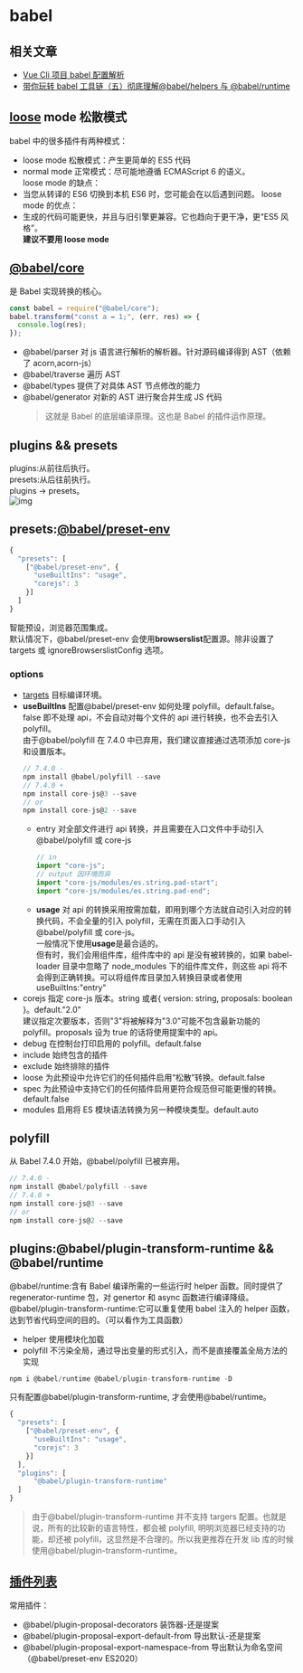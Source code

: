 # babel

## 相关文章

- [Vue Cli 项目 babel 配置解析](https://zhuanlan.zhihu.com/p/337075666)
- [带你玩转 babel 工具链（五）彻底理解@babel/helpers 与 @babel/runtime](https://juejin.cn/post/7114486435487023112)

## [loose](https://2ality.com/2015/12/babel6-loose-mode.html) mode 松散模式

babel 中的很多插件有两种模式：

- loose mode 松散模式：产生更简单的 ES5 代码
- normal mode 正常模式：尽可能地遵循 ECMAScript 6 的语义。  
  loose mode 的缺点：
- 当您从转译的 ES6 切换到本机 ES6 时，您可能会在以后遇到问题。
  loose mode 的优点：
- 生成的代码可能更快，并且与旧引擎更兼容。它也趋向于更干净，更“ES5 风格”。  
  **建议不要用 loose mode**

## [**@babel/core**](https://babeljs.io/docs/en/babel-core)

是 Babel 实现转换的核心。

```js
const babel = require("@babel/core");
babel.transform("const a = 1;", (err, res) => {
  console.log(res);
});
```

- @babel/parser 对 js 语言进行解析的解析器。针对源码编译得到 AST（依赖了 acorn,acorn-js）
- @babel/traverse 遍历 AST
- @babel/types 提供了对具体 AST 节点修改的能力
- @babel/generator 对新的 AST 进行聚合并生成 JS 代码
  > 这就是 Babel 的底层编译原理。这也是 Babel 的插件运作原理。

## plugins && presets

plugins:从前往后执行。  
presets:从后往前执行。  
plugins -> presets。  
![img](https://p6-juejin.byteimg.com/tos-cn-i-k3u1fbpfcp/0e8b52f7e7f9465991d73744c08022e5~tplv-k3u1fbpfcp-zoom-in-crop-mark:3024:0:0:0.awebp?)

## presets:[@babel/preset-env](https://babeljs.io/docs/en/babel-preset-env)

```js
{
  "presets": [
    ["@babel/preset-env", {
      "useBuiltIns": "usage",
      "corejs": 3
    }]
  ]
}
```

智能预设，浏览器范围集成。  
默认情况下，@babel/preset-env 会使用**browserslist**配置源。除非设置了 targets 或 ignoreBrowserslistConfig 选项。

### options

- [targets](https://babeljs.io/docs/en/options#targets) 目标编译环境。
- **useBuiltIns** 配置@babel/preset-env 如何处理 polyfill。default.false。  
   false 即不处理 api，不会自动对每个文件的 api 进行转换，也不会去引入 polyfill。  
   由于@babel/polyfill 在 7.4.0 中已弃用，我们建议直接通过选项添加 core-js 和设置版本。
  ```js
  // 7.4.0 -
  npm install @babel/polyfill --save
  // 7.4.0 +
  npm install core-js@3 --save
  // or
  npm install core-js@2 --save
  ```
  - entry 对全部文件进行 api 转换，并且需要在入口文件中手动引入@babel/polyfill 或 core-js
    ```js
    // in
    import "core-js";
    // output 因环境而异
    import "core-js/modules/es.string.pad-start";
    import "core-js/modules/es.string.pad-end";
    ```
  - **usage** 对 api 的转换采用按需加载，即用到哪个方法就自动引入对应的转换代码，不会全量的引入 polyfill，无需在页面入口手动引入@babel/polyfill 或 core-js。  
    一般情况下使用**usage**是最合适的。  
    但有时，我们会用组件库，组件库中的 api 是没有被转换的，如果 babel-loader 目录中忽略了 node_modules 下的组件库文件，则这些 api 将不会得到正确转换。可以将组件库目录加入转换目录或者使用 useBuiltIns:"entry"
- corejs 指定 core-js 版本。string 或者{ version: string, proposals: boolean }。default."2.0"  
   建议指定次要版本，否则"3"将被解释为"3.0"可能不包含最新功能的 polyfill。proposals 设为 true 的话将使用提案中的 api。
- debug 在控制台打印启用的 polyfill。default.false
- include 始终包含的插件
- exclude 始终排除的插件
- loose 为此预设中允许它们的任何插件启用“松散”转换。default.false
- spec 为此预设中支持它们的任何插件启用更符合规范但可能更慢的转换。default.false
- modules 启用将 ES 模块语法转换为另一种模块类型。default.auto

## polyfill

从 Babel 7.4.0 开始，@babel/polyfill 已被弃用。

```js
// 7.4.0 -
npm install @babel/polyfill --save
// 7.4.0 +
npm install core-js@3 --save
// or
npm install core-js@2 --save
```

## plugins:@babel/plugin-transform-runtime && @babel/runtime

@babel/runtime:含有 Babel 编译所需的一些运行时 helper 函数。同时提供了 regenerator-runtime 包，对 genertor 和 async 函数进行编译降级。  
@babel/plugin-transform-runtime:它可以重复使用 babel 注入的 helper 函数，达到节省代码空间的目的。（可以看作为工具函数）

- helper 使用模块化加载
- polyfill 不污染全局，通过导出变量的形式引入，而不是直接覆盖全局方法的实现

```js
npm i @babel/runtime @babel/plugin-transform-runtime -D
```

只有配置@babel/plugin-transform-runtime, 才会使用@babel/runtime。

```js
{
  "presets": [
    ["@babel/preset-env", {
      "useBuiltIns": "usage",
      "corejs": 3
    }]
  ],
  "plugins": [
      "@babel/plugin-transform-runtime"
  ]
}
```

> 由于@babel/plugin-transform-runtime 并不支持 targers 配置。也就是说，所有的比较新的语言特性，都会被 polyfill, 明明浏览器已经支持的功能，却还被 polyfill，这显然是不合理的。所以我更推荐在开发 lib 库的时候使用@babel/plugin-transform-runtime。

## [插件列表](https://babeljs.io/docs/en/plugins-list)

常用插件：

- @babel/plugin-proposal-decorators 装饰器-还是提案
- @babel/plugin-proposal-export-default-from 导出默认-还是提案
- @babel/plugin-proposal-export-namespace-from 导出默认为命名空间（@babel/preset-env ES2020）

